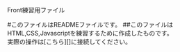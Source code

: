 Front練習用ファイル

#このファイルはREADMEファイルです。
##このファイルはHTML,CSS,Javascriptを練習するために作成したものです。  
実際の操作は[こちら][]に接続してください。

[login]:https://baluenex.github.io/vueJsPj/login.html  "login"
